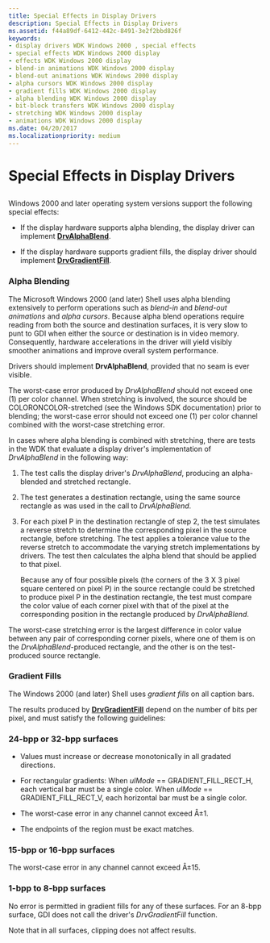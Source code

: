 ```yaml
---
title: Special Effects in Display Drivers
description: Special Effects in Display Drivers
ms.assetid: f44a89df-6412-442c-8491-3e2f2bbd826f
keywords:
- display drivers WDK Windows 2000 , special effects
- special effects WDK Windows 2000 display
- effects WDK Windows 2000 display
- blend-in animations WDK Windows 2000 display
- blend-out animations WDK Windows 2000 display
- alpha cursors WDK Windows 2000 display
- gradient fills WDK Windows 2000 display
- alpha blending WDK Windows 2000 display
- bit-block transfers WDK Windows 2000 display
- stretching WDK Windows 2000 display
- animations WDK Windows 2000 display
ms.date: 04/20/2017
ms.localizationpriority: medium
---
```


# Special Effects in Display Drivers


## <span id="ddk_special_effects_in_display_drivers_gg"></span><span id="DDK_SPECIAL_EFFECTS_IN_DISPLAY_DRIVERS_GG"></span>


Windows 2000 and later operating system versions support the following special effects:

-   If the display hardware supports alpha blending, the display driver can implement [**DrvAlphaBlend**](/windows/win32/api/winddi/nf-winddi-drvalphablend).

-   If the display hardware supports gradient fills, the display driver should implement [**DrvGradientFill**](/windows/win32/api/winddi/nf-winddi-drvgradientfill).

### <span id="Alpha_Blending"></span><span id="alpha_blending"></span><span id="ALPHA_BLENDING"></span>Alpha Blending

The Microsoft Windows 2000 (and later) Shell uses alpha blending extensively to perform operations such as *blend-in* and *blend-out animations* and *alpha cursors*. Because alpha blend operations require reading from both the source and destination surfaces, it is very slow to punt to GDI when either the source or destination is in video memory. Consequently, hardware accelerations in the driver will yield visibly smoother animations and improve overall system performance.

Drivers should implement **DrvAlphaBlend**, provided that no seam is ever visible.

The worst-case error produced by *DrvAlphaBlend* should not exceed one (1) per color channel. When stretching is involved, the source should be COLORONCOLOR-stretched (see the Windows SDK documentation) prior to blending; the worst-case error should not exceed one (1) per color channel combined with the worst-case stretching error.

In cases where alpha blending is combined with stretching, there are tests in the WDK that evaluate a display driver's implementation of *DrvAlphaBlend* in the following way:

1.  The test calls the display driver's *DrvAlphaBlend*, producing an alpha-blended and stretched rectangle.

2.  The test generates a destination rectangle, using the same source rectangle as was used in the call to *DrvAlphaBlend*.

3.  For each pixel P in the destination rectangle of step 2, the test simulates a reverse stretch to determine the corresponding pixel in the source rectangle, before stretching. The test applies a tolerance value to the reverse stretch to accommodate the varying stretch implementations by drivers. The test then calculates the alpha blend that should be applied to that pixel.

    Because any of four possible pixels (the corners of the 3 X 3 pixel square centered on pixel P) in the source rectangle could be stretched to produce pixel P in the destination rectangle, the test must compare the color value of each corner pixel with that of the pixel at the corresponding position in the rectangle produced by *DrvAlphaBlend*.

The worst-case stretching error is the largest difference in color value between any pair of corresponding corner pixels, where one of them is on the *DrvAlphaBlend*-produced rectangle, and the other is on the test-produced source rectangle.

### <span id="Gradient_Fills"></span><span id="gradient_fills"></span><span id="GRADIENT_FILLS"></span>Gradient Fills

The Windows 2000 (and later) Shell uses *gradient fills* on all caption bars.

The results produced by [**DrvGradientFill**](/windows/win32/api/winddi/nf-winddi-drvgradientfill) depend on the number of bits per pixel, and must satisfy the following guidelines:

### <span id="_24_bpp_or_32_bpp_surfaces"></span><span id="_24_BPP_OR_32_BPP_SURFACES"></span>24-bpp or 32-bpp surfaces

-   Values must increase or decrease monotonically in all gradated directions.

-   For rectangular gradients:
    When *ulMode* == GRADIENT\_FILL\_RECT\_H, each vertical bar must be a single color.
    When *ulMode* == GRADIENT\_FILL\_RECT\_V, each horizontal bar must be a single color.
-   The worst-case error in any channel cannot exceed Â±1.

-   The endpoints of the region must be exact matches.

### <span id="_15_bpp_or_16_bpp_surfaces"></span><span id="_15_BPP_OR_16_BPP_SURFACES"></span>15-bpp or 16-bpp surfaces

The worst-case error in any channel cannot exceed Â±15.

### <span id="_1_bpp_to_8_bpp_surfaces"></span><span id="_1_BPP_TO_8_BPP_SURFACES"></span>1-bpp to 8-bpp surfaces

No error is permitted in gradient fills for any of these surfaces. For an 8-bpp surface, GDI does not call the driver's *DrvGradientFill* function.

Note that in all surfaces, clipping does not affect results.

 


